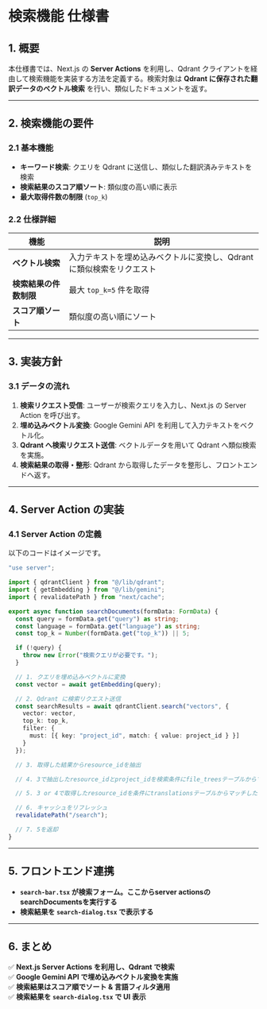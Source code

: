 # **検索機能 仕様書**

## **1. 概要**
本仕様書では、Next.js の **Server Actions** を利用し、Qdrant クライアントを経由して検索機能を実装する方法を定義する。検索対象は **Qdrant に保存された翻訳データのベクトル検索** を行い、類似したドキュメントを返す。

---

## **2. 検索機能の要件**

### **2.1 基本機能**
- **キーワード検索**: クエリを Qdrant に送信し、類似した翻訳済みテキストを検索
- **検索結果のスコア順ソート**: 類似度の高い順に表示
- **最大取得件数の制限** (`top_k`)

### **2.2 仕様詳細**

| 機能                 | 説明 |
|----------------------|------|
| **ベクトル検索**       | 入力テキストを埋め込みベクトルに変換し、Qdrant に類似検索をリクエスト |
| **検索結果の件数制限** | 最大 `top_k=5` 件を取得 |
| **スコア順ソート**    | 類似度の高い順にソート |

---

## **3. 実装方針**

### **3.1 データの流れ**

1. **検索リクエスト受信**: ユーザーが検索クエリを入力し、Next.js の Server Action を呼び出す。
2. **埋め込みベクトル変換**: Google Gemini API を利用して入力テキストをベクトル化。
3. **Qdrant へ検索リクエスト送信**: ベクトルデータを用いて Qdrant へ類似検索を実施。
4. **検索結果の取得・整形**: Qdrant から取得したデータを整形し、フロントエンドへ返す。

---

## **4. Server Action の実装**

### **4.1 Server Action の定義**

以下のコードはイメージです。

```typescript
"use server";

import { qdrantClient } from "@/lib/qdrant";
import { getEmbedding } from "@/lib/gemini";
import { revalidatePath } from "next/cache";

export async function searchDocuments(formData: FormData) {
  const query = formData.get("query") as string;
  const language = formData.get("language") as string;
  const top_k = Number(formData.get("top_k")) || 5;

  if (!query) {
    throw new Error("検索クエリが必要です。");
  }

  // 1. クエリを埋め込みベクトルに変換
  const vector = await getEmbedding(query);

  // 2. Qdrant に検索リクエスト送信
  const searchResults = await qdrantClient.search("vectors", {
    vector: vector,
    top_k: top_k,
    filter: {
      must: [{ key: "project_id", match: { value: project_id } }]
    }
  });

  // 3. 取得した結果からresource_idを抽出

  // 4. 3で抽出したresource_idとproject_idを検索条件にfile_treesテーブルからマッチしたレコードを取得

  // 5. 3 or 4で取得したresource_idを条件にtranslationsテーブルからマッチしたレコードを取得。4のデータとマッピングしたデータを作成する

  // 6. キャッシュをリフレッシュ
  revalidatePath("/search");

  // 7. 5を返却
}
```

---

## **5. フロントエンド連携**

- **`search-bar.tsx` が検索フォーム。ここからserver actionsのsearchDocumentsを実行する**
- **検索結果を `search-dialog.tsx` で表示する**

---

## **6. まとめ**

✅ **Next.js Server Actions を利用し、Qdrant で検索**  
✅ **Google Gemini API で埋め込みベクトル変換を実施**  
✅ **検索結果はスコア順でソート & 言語フィルタ適用**  
✅ **検索結果を `search-dialog.tsx` で UI 表示**  
